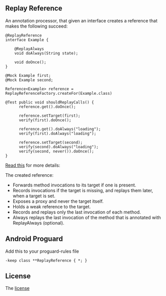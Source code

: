 Replay Reference
----------------

An annotation processor, that given an interface creates a reference that makes the following succeed:

```
@ReplayReference
interface Example {

    @ReplayAlways
    void doAlways(String state);

    void doOnce();
}

@Mock Example first;
@Mock Example second;

Reference<Example> reference = ReplayReferenceFactory.createFor(Example.class)

@Test public void shouldReplayCalls() {
      reference.get().doOnce();

      reference.setTarget(first);
      verify(first).doOnce();

      reference.get().doAlways("loading");
      verify(first).doAlways("loading");

      reference.setTarget(second);
      verify(second).doAlways("loading");
      verify(second, never()).doOnce();
}
```

[Read this](compiler-integration-tests/src/test/java/com/example/BasicTest.kt) for more details: 

The created reference:
- Forwards method invocations to its target if one is present.
- Records invocations if the target is missing, and replays them later, when a target is set.
- Exposes a proxy and never the target itself.
- Holds a weak reference to the target.
- Records and replays only the last invocation of each method.
- Always replays the last invocation of the method that is annotated with ReplayAlways (optional).

Android Proguard
----------------
Add this to your proguard-rules file

    -keep class **ReplayReference { *; }


License
-------
The [license](LICENSE.md)
